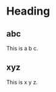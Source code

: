 Heading
=======


## abc
This is a b c.

## xyz
This is x y z.

<!-- toc -->
[](#abc)
[](#xyz)
<!-- tocstop -->
